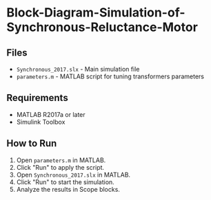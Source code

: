 # Block-Diagram-Simulation-of-Synchronous-Reluctance-Motor
## Files
- `Synchronous_2017.slx` - Main simulation file
- `parameters.m` - MATLAB script for tuning transformers parameters

## Requirements
- MATLAB R2017a or later
- Simulink Toolbox

## How to Run
1. Open `parameters.m` in MATLAB.
2. Click "Run" to apply the script.
3. Open `Synchronous_2017.slx` in MATLAB.
4. Click "Run" to start the simulation.
5. Analyze the results in Scope blocks.

